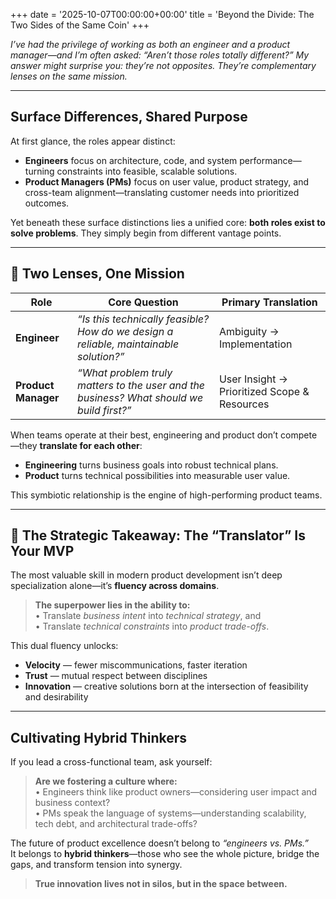 +++
date = '2025-10-07T00:00:00+00:00'
title = 'Beyond the Divide: The Two Sides of the Same Coin'
+++


*I’ve had the privilege of working as both an engineer and a product manager—and I’m often asked: “Aren’t those roles totally different?” My answer might surprise you: they’re not opposites. They’re complementary lenses on the same mission.*

---

## Surface Differences, Shared Purpose

At first glance, the roles appear distinct:

- **Engineers** focus on architecture, code, and system performance—turning constraints into feasible, scalable solutions.  
- **Product Managers (PMs)** focus on user value, product strategy, and cross-team alignment—translating customer needs into prioritized outcomes.

Yet beneath these surface distinctions lies a unified core: **both roles exist to solve problems**. They simply begin from different vantage points.

---

## 🧩 Two Lenses, One Mission

| Role          | Core Question                                      | Primary Translation                                  |
|---------------|----------------------------------------------------|------------------------------------------------------|
| **Engineer**  | *“Is this technically feasible? How do we design a reliable, maintainable solution?”* | Ambiguity → Implementation |
| **Product Manager** | *“What problem truly matters to the user and the business? What should we build first?”* | User Insight → Prioritized Scope & Resources |

When teams operate at their best, engineering and product don’t compete—they **translate for each other**:

- **Engineering** turns business goals into robust technical plans.  
- **Product** turns technical possibilities into measurable user value.

This symbiotic relationship is the engine of high-performing product teams.

---

## 🚀 The Strategic Takeaway: The “Translator” Is Your MVP

The most valuable skill in modern product development isn’t deep specialization alone—it’s **fluency across domains**.

> **The superpower lies in the ability to:**  
> • Translate *business intent* into *technical strategy*, and  
> • Translate *technical constraints* into *product trade-offs*.

This dual fluency unlocks:
- **Velocity** — fewer miscommunications, faster iteration  
- **Trust** — mutual respect between disciplines  
- **Innovation** — creative solutions born at the intersection of feasibility and desirability

---

## Cultivating Hybrid Thinkers

If you lead a cross-functional team, ask yourself:

> **Are we fostering a culture where:**  
> • Engineers think like product owners—considering user impact and business context?  
> • PMs speak the language of systems—understanding scalability, tech debt, and architectural trade-offs?

The future of product excellence doesn’t belong to *“engineers vs. PMs.”*  
It belongs to **hybrid thinkers**—those who see the whole picture, bridge the gaps, and transform tension into synergy.

> **True innovation lives not in silos, but in the space between.**

